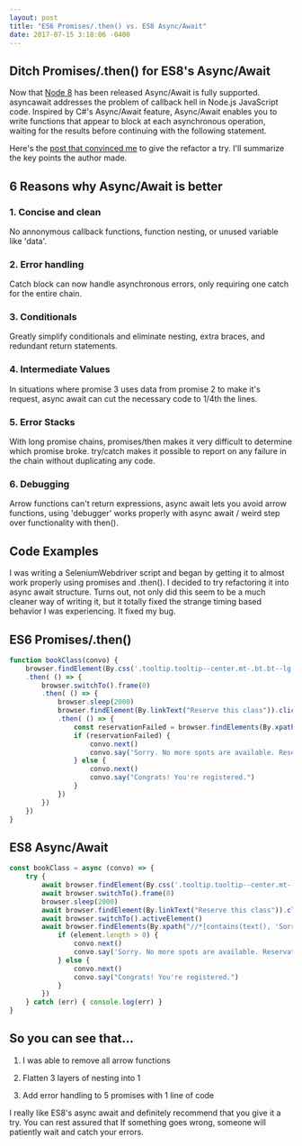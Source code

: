 ```yaml
---
layout: post
title: "ES6 Promises/.then() vs. ES8 Async/Await"
date: 2017-07-15 3:18:06 -0400
---
```


## Ditch Promises/.then() for ES8's Async/Await

Now that [Node 8](https://nodejs.org/en/blog/release/v8.0.0/) has been released Async/Await is fully supported. asyncawait addresses the problem of callback hell in Node.js JavaScript code. Inspired by C#'s Async/Await feature, Async/Await enables you to write functions that appear to block at each asynchronous operation, waiting for the results before continuing with the following statement.

Here's the [post that convinced me](https://hackernoon.com/6-reasons-why-javascripts-async-await-blows-promises-away-tutorial-c7ec10518dd9) to give the refactor a try. I'll summarize the key points the author made.

## 6 Reasons why Async/Await is better

### 1. Concise and clean
No annonymous callback functions, function nesting, or unused variable like 'data'.

### 2. Error handling
Catch block can now handle asynchronous errors, only requiring one catch for the entire chain.

### 3. Conditionals
Greatly simplify conditionals and eliminate nesting, extra braces, and redundant return statements.

### 4. Intermediate Values
In situations where promise 3 uses data from promise 2 to make it's request, async await can cut the necessary code to 1/4th the lines.

### 5. Error Stacks
With long promise chains, promises/then makes it very difficult to determine which promise broke. 
try/catch makes it possible to report on any failure in the chain without duplicating any code.

### 6. Debugging
Arrow functions can't return expressions, async await lets you avoid arrow functions, using 'debugger' works properly with async await / weird step over functionality with then().

## Code Examples

I was writing a SeleniumWebdriver script and began by getting it to almost work properly using promises and .then().  I decided to try refactoring it into async await structure.  Turns out, not only did this seem to be a much cleaner way of writing it, but it totally fixed the strange timing based behavior I was experiencing. It fixed my bug.

## ES6 Promises/.then()

``` javascript
function bookClass(convo) {
    browser.findElement(By.css('.tooltip.tooltip--center.mt-.bt.bt--lg.bt--width-full')).click()
    .then( () => {
        browser.switchTo().frame(0)
        .then( () => { 
            browser.sleep(2000)
            browser.findElement(By.linkText("Reserve this class")).click()
            .then( () => {
                const reservationFailed = browser.findElements(By.xpath("//*[contains(text(), 'Reservation failed')]")) ? true : false
                if (reservationFailed) {
                    convo.next()
                    convo.say('Sorry. No more spots are available. Reservation Failed.')
                } else {
                    convo.next()
                    convo.say("Congrats! You're registered.")
                }
            })
        })
    })
}
```

## ES8 Async/Await

``` javascript
const bookClass = async (convo) => {
    try {
        await browser.findElement(By.css('.tooltip.tooltip--center.mt-.bt.bt--lg.bt--width-full')).click()
        await browser.switchTo().frame(0)
        browser.sleep(2000)
        await browser.findElement(By.linkText("Reserve this class")).click()
        await browser.switchTo().activeElement()
        await browser.findElements(By.xpath("//*[contains(text(), 'Sorry, no more spots are available.')]")).then(function(element) {
            if (element.length > 0) {
                convo.next()
                convo.say('Sorry. No more spots are available. Reservation Failed.')
            } else {
                convo.next()
                convo.say("Congrats! You're registered.")
            }
        })
    } catch (err) { console.log(err) }
}
```

## So you can see that...

1. I was able to remove all arrow functions

2. Flatten 3 layers of nesting into 1

3. Add error handling to 5 promises with 1 line of code

I really like ES8's async await and definitely recommend that you give it a try. You can rest assured that If something goes wrong, someone will patiently wait and catch your errors.